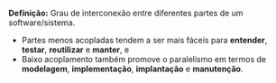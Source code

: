 **Definição:** Grau de interconexão entre diferentes partes de um software/sistema.

- Partes menos acopladas tendem a ser mais fáceis para **entender**, **testar**, **reutilizar** e **manter**, e
- Baixo acoplamento também promove o paralelismo em termos de **modelagem**, **implementação**, **implantação** e **manutenção**.